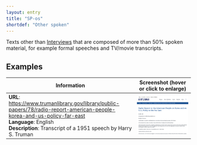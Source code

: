 ```yaml
---
layout: entry
title: "SP-os"
shortdef: "Other spoken"
---
```


Texts other than [Interviews](SP-it) that are composed of more than 50% spoken material, for example formal speeches and TV/movie transcripts.

<!-- details -->

## Examples

<!-- START GENERATED SCREENSHOT GALLERY -->
<!--     NOTE: this screenshot gallery is automatically generated.       -->
<!--     Please avoid modifying it manually: any changes will be         -->
<!--     overwritten the next time the generation script is run.         -->
<table class="website-examples">
  <thead>
    <tr>
      <th class="website-examples-col-1">Information</th>
      <th class="website-examples-col-2">Screenshot (hover or click to enlarge)</th>
    </tr>
  </thead>
  <tbody>
    <tr>
      <td>
        <div class="img-url"><b>URL</b>: <a href="https://www.trumanlibrary.gov/library/public-papers/78/radio-report-american-people-korea-and-us-policy-far-east">https://www.trumanlibrary.gov/library/public-papers/78/radio-report-american-people-korea-and-us-policy-far-east</a></div>
        <div class="img-info"><b>Language</b>: English</div>
        <div class="img-info"><b>Description</b>: Transcript of a 1951 speech by Harry S. Truman</div>
      </td>
      <td><a href="../static/screenshots/SP-os/www.trumanlibrary.gov_library_public-papers_78_radio-report-american-people-korea-and-us-policy-far-east--2048x1536.png"><img class="thumbnail" src="../static/screenshots/SP-os/www.trumanlibrary.gov_library_public-papers_78_radio-report-american-people-korea-and-us-policy-far-east--2048x1536.png" alt="screenshot of www.trumanlibrary.gov_library_public-papers_78_radio-report-american-people-korea-and-us-policy-far-east--2048x1536"></a></td>
    </tr>
  </tbody>
</table>
<!-- END GENERATED SCREENSHOT GALLERY -->
